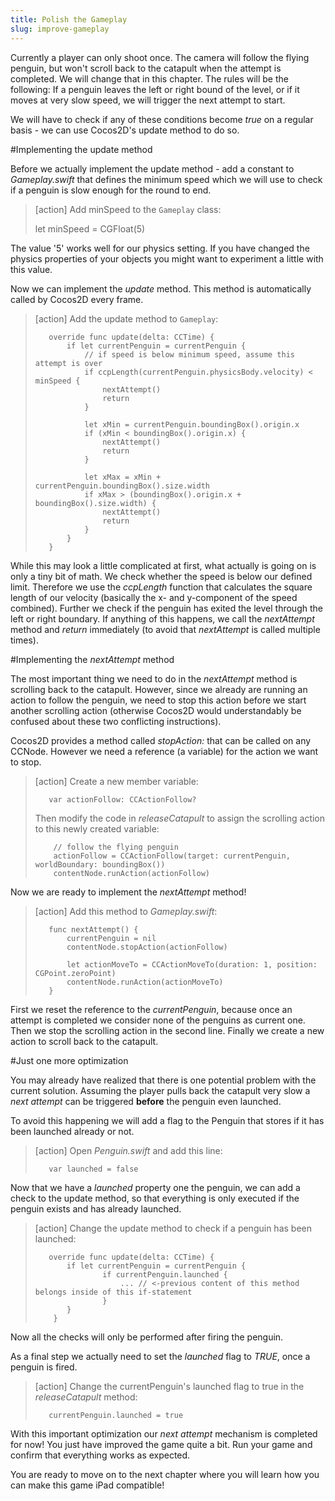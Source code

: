 ```yaml
---
title: Polish the Gameplay
slug: improve-gameplay
---
```


Currently a player can only shoot once. The camera will follow the flying penguin, but won't scroll back to the catapult when the attempt is completed. We will change that in this chapter. The rules will be the following: If a penguin leaves the left or right bound of the level, or if it moves at very slow speed, we will trigger the next attempt to start.

We will have to check if any of these conditions become *true* on a regular basis - we can use Cocos2D's update method to do so.

#Implementing the update method

Before we actually implement the update method - add a constant to *Gameplay.swift* that defines the minimum speed which we will use to check if a penguin is slow enough for the round to end.

> [action]
> Add minSpeed to the `Gameplay` class:
>
>   let minSpeed = CGFloat(5)

The value '5' works well for our physics setting. If you have changed the physics properties of your objects you might want to experiment a little with this value.

Now we can implement the *update* method. This method is automatically called by Cocos2D every frame.

> [action]
> Add the update method to `Gameplay`:
>
>        override func update(delta: CCTime) {
>            if let currentPenguin = currentPenguin {
>                // if speed is below minimum speed, assume this attempt is over
>                if ccpLength(currentPenguin.physicsBody.velocity) < minSpeed {
>                    nextAttempt()
>                    return
>                }
>     
>                let xMin = currentPenguin.boundingBox().origin.x
>                if (xMin < boundingBox().origin.x) {
>                    nextAttempt()
>                    return
>                }
>     
>                let xMax = xMin + currentPenguin.boundingBox().size.width
>                if xMax > (boundingBox().origin.x + boundingBox().size.width) {
>                    nextAttempt()
>                    return
>                }
>            }
>        }

While this may look a little complicated at first, what actually is going on is only a tiny bit of math. We check whether the speed is below our defined limit. Therefore we use the *ccpLength* function that calculates the square length of our velocity (basically the x- and y-component of the speed combined). Further we check if the penguin has exited the level through the left or right boundary. If anything of this happens, we call the *nextAttempt* method and *return* immediately (to avoid that *nextAttempt* is called multiple times).

#Implementing the *nextAttempt* method

The most important thing we need to do in the *nextAttempt* method is scrolling back to the catapult. However, since we already are running an action to follow the penguin, we need to stop this action before we start another scrolling action (otherwise Cocos2D would understandably be confused about these two conflicting instructions).

Cocos2D provides a method called *stopAction:* that can be called on any CCNode. However we need a reference (a variable) for the action we want to stop.

> [action]
> Create a new member variable:
>
>        var actionFollow: CCActionFollow?
>
> Then modify the code in *releaseCatapult* to assign the scrolling action to this newly created variable:
>
>         // follow the flying penguin
>         actionFollow = CCActionFollow(target: currentPenguin, worldBoundary: boundingBox())
>         contentNode.runAction(actionFollow)

Now we are ready to implement the *nextAttempt* method!

> [action]
> Add this method to *Gameplay.swift*:
>
>        func nextAttempt() {
>            currentPenguin = nil
>            contentNode.stopAction(actionFollow)
>     
>            let actionMoveTo = CCActionMoveTo(duration: 1, position: CGPoint.zeroPoint)
>            contentNode.runAction(actionMoveTo)
>        }

First we reset the reference to the *currentPenguin*, because once an attempt is completed we consider none of the penguins as current one. Then we stop the scrolling action in the second line. Finally we create a new action to scroll back to the catapult.

#Just one more optimization

You may already have realized that there is one potential problem with the current solution. Assuming the player pulls back the catapult very slow a *next attempt* can be triggered **before** the penguin even launched.

To avoid this happening we will add a flag to the Penguin that stores if it has been launched already or not.

> [action]
> Open *Penguin.swift* and add this line:
>
>        var launched = false

Now that we have a *launched* property one the penguin, we can add a check to the update method, so that everything is only executed if the penguin exists and has already launched.

> [action]
> Change the update method to check if a penguin has been launched:
>
>        override func update(delta: CCTime) {
>            if let currentPenguin = currentPenguin {
>                    if currentPenguin.launched {
>                        ... // <-previous content of this method belongs inside of this if-statement
>                    }
>            }
>         }

Now all the checks will only be performed after firing the penguin.

As a final step we actually need to set the *launched* flag to *TRUE*, once a penguin is fired.

> [action]
> Change the currentPenguin's launched flag to true in the *releaseCatapult* method:
>
>        currentPenguin.launched = true

With this important optimization our *next attempt* mechanism is completed for now! You just have improved the game quite a bit. Run your game and confirm that everything works as expected.

You are ready to move on to the next chapter where you will learn how you can make this game iPad compatible!
